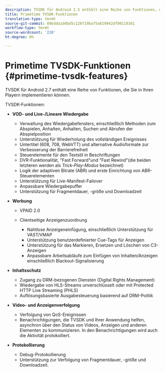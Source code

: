 ```yaml
---
description: TVSDK für Android 2.5 enthält eine Reihe von Funktionen, die Sie in Ihren Playern implementieren können.
title: Primetime TVSDK-Funktionen
translation-type: tm+mt
source-git-commit: 89bdda1d4bd5c126f19ba75a819942df901183d1
workflow-type: tm+mt
source-wordcount: '228'
ht-degree: 0%

---
```



# Primetime TVSDK-Funktionen {#primetime-tvsdk-features}

TVSDK für Android 2.7 enthält eine Reihe von Funktionen, die Sie in Ihren Playern implementieren können.

TVSDK-Funktionen:

* **VOD- und Live-/Lineare Wiedergabe**

   * Verwaltung des Wiedergabefensters, einschließlich Methoden zum Abspielen, Anhalten, Anhalten, Suchen und Abrufen der Abspielposition
   * Unterstützung für Wiederholung des vollständigen Ereignisses
   * Untertitel (608, 708, WebVTT) und alternative Audioformate zur Verbesserung der Barrierefreiheit
   * Steuerelemente für den Textstil in Beschriftungen
   * DVR-Funktionalität, &quot;Fast Forward&quot;und &quot;Fast Rewind&quot;(die beiden letzteren werden als *Trick-Play-Modus* bezeichnet)
   * Logik der adaptiven Bitrate (ABR) und erste Einrichtung von ABR-Steuerelementen
   * Unterstützung für Live-Manifest-Failover
   * Anpassbare Wiedergabepuffer
   * Unterstützung für Fragmentdauer, -größe und Downloadzeit

* **Werbung**

   * VPAID 2.0
   * Clientseitige Anzeigenzuordnung

      * Nahtlose Anzeigeneinfügung, einschließlich Unterstützung für VAST/VMAP
      * Unterstützung benutzerdefinierter Cue-Tags für Anzeigen
      * Unterstützung für das Markieren, Ersetzen und Löschen von C3-Anzeigen
      * Anpassbare Arbeitsabläufe zum Einfügen von Inhalten/Anzeigen einschließlich Blackout-Signalisierung

* **Inhaltsschutz**

   * Zugang zu DRM-bezogenen Diensten (Digital Rights Management)
   * Wiedergabe von HLS-Streams unverschlüsselt oder mit Protected HTTP Live Streaming (PHLS)
   * Auflösungsbasierte Ausgabesteuerung basierend auf DRM-Politik

* **Video- und Anzeigenverfolgung**

   * Verfolgung von QoS-Ereignissen
   * Benachrichtigungen, die TVSDK und Ihrer Anwendung helfen, asynchron über den Status von Videos, Anzeigen und anderen Elementen zu kommunizieren. In den Benachrichtigungen wird auch die Aktivität protokolliert.

* **Protokollierung**

   * Debug-Protokollierung
   * Unterstützung zur Verfolgung von Fragmentdauer, -größe und Downloadzeit.